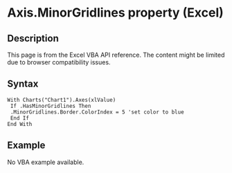 # Axis.MinorGridlines property (Excel)

## Description
This page is from the Excel VBA API reference. The content might be limited due to browser compatibility issues.

## Syntax
```vba
With Charts("Chart1").Axes(xlValue) 
 If .HasMinorGridlines Then 
 .MinorGridlines.Border.ColorIndex = 5 'set color to blue 
 End If 
End With
```

## Example
No VBA example available.
